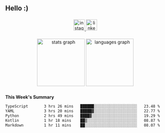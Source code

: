 <h2 align="left">Hello :)</h2>

###

<div align="center">
  <a href="https://www.instagram.com/sebi.klaus/" target="_blank">
    <img src="https://img.shields.io/static/v1?message=Instagram&logo=instagram&label=&color=E4405F&logoColor=white&labelColor=&style=for-the-badge" height="35" alt="instagram logo"  />
  </a>
  <a href="https://www.linkedin.com/in/sebastian-klaus-3aa64720b/" target="_blank">
    <img src="https://img.shields.io/static/v1?message=LinkedIn&logo=linkedin&label=&color=0077B5&logoColor=white&labelColor=&style=for-the-badge" height="35" alt="linkedin logo"  />
  </a>
</div>

###

<div align="center">
  <img src="https://github-readme-stats.vercel.app/api?username=IYourSunshineI&hide_title=false&hide_rank=false&show_icons=true&include_all_commits=true&count_private=true&disable_animations=false&theme=dracula&locale=en&hide_border=false&order=1" height="150" alt="stats graph"  />
  <img src="https://github-readme-stats.vercel.app/api/top-langs?username=IYourSunshineI&locale=en&hide_title=false&layout=compact&card_width=320&langs_count=5&theme=dracula&hide_border=false&order=2" height="150" alt="languages graph"  />
</div>

###

**This Week's Summary**
<!--START_SECTION:waka-->

```txt
TypeScript       3 hrs 26 mins   ██████░░░░░░░░░░░░░░░░░░░   23.48 %
YAML             3 hrs 20 mins   █████▓░░░░░░░░░░░░░░░░░░░   22.77 %
Python           2 hrs 49 mins   ████▓░░░░░░░░░░░░░░░░░░░░   19.29 %
Kotlin           1 hr 18 mins    ██▒░░░░░░░░░░░░░░░░░░░░░░   08.87 %
Markdown         1 hr 11 mins    ██░░░░░░░░░░░░░░░░░░░░░░░   08.07 %
```

<!--END_SECTION:waka-->
